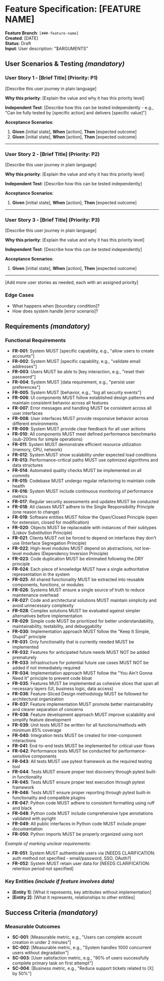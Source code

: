 # Feature Specification: [FEATURE NAME]

**Feature Branch**: `[###-feature-name]`  
**Created**: [DATE]  
**Status**: Draft  
**Input**: User description: "$ARGUMENTS"

## User Scenarios & Testing *(mandatory)*

<!--
  IMPORTANT: User stories should be PRIORITIZED as user journeys ordered by importance.
  Each user story/journey must be INDEPENDENTLY TESTABLE - meaning if you implement just ONE of them,
  you should still have a viable MVP (Minimum Viable Product) that delivers value.
  
  Assign priorities (P1, P2, P3, etc.) to each story, where P1 is the most critical.
  Think of each story as a standalone slice of functionality that can be:
  - Developed independently
  - Tested independently
  - Deployed independently
  - Demonstrated to users independently
-->

### User Story 1 - [Brief Title] (Priority: P1)

[Describe this user journey in plain language]

**Why this priority**: [Explain the value and why it has this priority level]

**Independent Test**: [Describe how this can be tested independently - e.g., "Can be fully tested by [specific action] and delivers [specific value]"]

**Acceptance Scenarios**:

1. **Given** [initial state], **When** [action], **Then** [expected outcome]
2. **Given** [initial state], **When** [action], **Then** [expected outcome]

---

### User Story 2 - [Brief Title] (Priority: P2)

[Describe this user journey in plain language]

**Why this priority**: [Explain the value and why it has this priority level]

**Independent Test**: [Describe how this can be tested independently]

**Acceptance Scenarios**:

1. **Given** [initial state], **When** [action], **Then** [expected outcome]

---

### User Story 3 - [Brief Title] (Priority: P3)

[Describe this user journey in plain language]

**Why this priority**: [Explain the value and why it has this priority level]

**Independent Test**: [Describe how this can be tested independently]

**Acceptance Scenarios**:

1. **Given** [initial state], **When** [action], **Then** [expected outcome]

---

[Add more user stories as needed, each with an assigned priority]

### Edge Cases

<!--
  ACTION REQUIRED: The content in this section represents placeholders.
  Fill them out with the right edge cases.
-->

- What happens when [boundary condition]?
- How does system handle [error scenario]?

## Requirements *(mandatory)*

<!--
  ACTION REQUIRED: The content in this section represents placeholders.
  Fill them out with the right functional requirements.
-->

### Functional Requirements

- **FR-001**: System MUST [specific capability, e.g., "allow users to create accounts"]
- **FR-002**: System MUST [specific capability, e.g., "validate email addresses"]  
- **FR-003**: Users MUST be able to [key interaction, e.g., "reset their password"]
- **FR-004**: System MUST [data requirement, e.g., "persist user preferences"]
- **FR-005**: System MUST [behavior, e.g., "log all security events"]
- **FR-006**: UI components MUST follow established design patterns and maintain consistent behavior across all features
- **FR-007**: Error messages and handling MUST be consistent across all user interfaces
- **FR-008**: User interfaces MUST provide responsive behavior across different environments
- **FR-009**: System MUST provide clear feedback for all user actions
- **FR-010**: All components MUST meet defined performance benchmarks (sub-200ms for simple operations)
- **FR-011**: System MUST demonstrate efficient resource utilization (memory, CPU, network)
- **FR-012**: System MUST show scalability under expected load conditions
- **FR-013**: Performance-critical paths MUST use optimized algorithms and data structures
- **FR-014**: Automated quality checks MUST be implemented on all commits
- **FR-015**: Codebase MUST undergo regular refactoring to maintain code health
- **FR-016**: System MUST include continuous monitoring of performance metrics
- **FR-017**: Regular security assessments and updates MUST be conducted
- **FR-018**: All classes MUST adhere to the Single Responsibility Principle (one reason to change)
- **FR-019**: Software entities MUST follow the Open/Closed Principle (open for extension, closed for modification)
- **FR-020**: Objects MUST be replaceable with instances of their subtypes (Liskov Substitution Principle)
- **FR-021**: Clients MUST not be forced to depend on interfaces they don't use (Interface Segregation Principle)
- **FR-022**: High-level modules MUST depend on abstractions, not low-level modules (Dependency Inversion Principle)
- **FR-023**: Code duplication MUST be eliminated following the DRY principle
- **FR-024**: Each piece of knowledge MUST have a single authoritative representation in the system
- **FR-025**: All shared functionality MUST be extracted into reusable components, functions, or modules
- **FR-026**: Systems MUST ensure a single source of truth to reduce maintenance overhead
- **FR-027**: Code and architectural solutions MUST maintain simplicity and avoid unnecessary complexity
- **FR-028**: Complex solutions MUST be evaluated against simpler alternatives before implementation
- **FR-029**: Simple code MUST be prioritized for better understandability, maintainability, testability, and debuggability
- **FR-030**: Implementation approach MUST follow the "Keep It Simple, Stupid" principle
- **FR-031**: Only functionality that is currently needed MUST be implemented
- **FR-032**: Features for anticipated future needs MUST NOT be added prematurely
- **FR-033**: Infrastructure for potential future use cases MUST NOT be added if not immediately required
- **FR-034**: Implementation approach MUST follow the "You Ain't Gonna Need It" principle to prevent code bloat
- **FR-035**: Features MUST be implemented as cohesive slices that span all necessary layers (UI, business logic, data access)
- **FR-036**: Feature-Sliced Design methodology MUST be followed for architectural organization
- **FR-037**: Feature implementation MUST promote better maintainability and clearer separation of concerns
- **FR-038**: Feature development approach MUST improve scalability and simplify feature development
- **FR-039**: Unit tests MUST be written for all functions/methods with minimum 85% coverage
- **FR-040**: Integration tests MUST be created for inter-component interactions
- **FR-041**: End-to-end tests MUST be implemented for critical user flows
- **FR-042**: Performance tests MUST be conducted for performance-sensitive components
- **FR-043**: All tests MUST use pytest framework as the required testing tool
- **FR-044**: Tests MUST ensure proper test discovery through pytest built-in functionality
- **FR-045**: Tests MUST ensure proper test execution through pytest framework
- **FR-046**: Tests MUST ensure proper reporting through pytest built-in functionality and compatible plugins
- **FR-047**: Python code MUST adhere to consistent formatting using ruff and black
- **FR-048**: Python code MUST include comprehensive type annotations validated with pyright
- **FR-049**: All public interfaces in Python code MUST include proper documentation
- **FR-050**: Python imports MUST be properly organized using isort

*Example of marking unclear requirements:*

- **FR-051**: System MUST authenticate users via [NEEDS CLARIFICATION: auth method not specified - email/password, SSO, OAuth?]
- **FR-052**: System MUST retain user data for [NEEDS CLARIFICATION: retention period not specified]

### Key Entities *(include if feature involves data)*

- **[Entity 1]**: [What it represents, key attributes without implementation]
- **[Entity 2]**: [What it represents, relationships to other entities]

## Success Criteria *(mandatory)*

<!--
  ACTION REQUIRED: Define measurable success criteria.
  These must be technology-agnostic and measurable.
-->

### Measurable Outcomes

- **SC-001**: [Measurable metric, e.g., "Users can complete account creation in under 2 minutes"]
- **SC-002**: [Measurable metric, e.g., "System handles 1000 concurrent users without degradation"]
- **SC-003**: [User satisfaction metric, e.g., "90% of users successfully complete primary task on first attempt"]
- **SC-004**: [Business metric, e.g., "Reduce support tickets related to [X] by 50%"]
